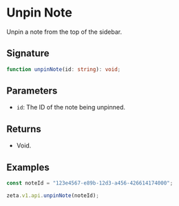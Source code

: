 # Unpin Note

Unpin a note from the top of the sidebar.

## Signature

```TypeScript
function unpinNote(id: string): void;
```

## Parameters

- `id`: The ID of the note being unpinned.

## Returns

- Void.

## Examples

```TypeScript
const noteId = "123e4567-e89b-12d3-a456-426614174000";

zeta.v1.api.unpinNote(noteId);
```
